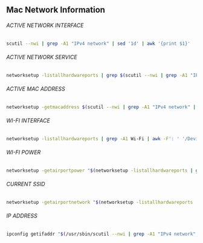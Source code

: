 ## Mac Network Information

###### ACTIVE NETWORK INTERFACE
```bash
scutil --nwi | grep -A1 "IPv4 network" | sed '1d' | awk '{print $1}'
```

###### ACTIVE NETWORK SERVICE
```bash
networksetup -listallhardwareports | grep $(scutil --nwi | grep -A1 "IPv4 network" | sed '1d' | awk '{print $1}') -B1 | awk -F': ' '/Hardware Port/{print $NF}'
```

###### ACTIVE MAC ADDRESS
```bash
networksetup -getmacaddress $(scutil --nwi | grep -A1 "IPv4 network" | sed '1d' | awk '{print $1}') | awk '{print $3}'
```

###### WI-FI INTERFACE
```bash
networksetup -listallhardwareports | grep -A1 Wi-Fi | awk -F': ' '/Device/{print $NF}'
```

###### WI-FI POWER
```bash
networksetup -getairportpower "$(networksetup -listallhardwareports | grep -A1 Wi-Fi | awk -F': ' '/Device/{print $NF}')" | awk '{print $NF}'
```

###### CURRENT SSID
```bash
networksetup -getairportnetwork "$(networksetup -listallhardwareports | grep -A1 Wi-Fi | awk -F': ' '/Device/{print $2}')" 2> /dev/null | awk -F': ' '{print $NF}'
```

###### IP ADDRESS
```bash
ipconfig getifaddr "$(/usr/sbin/scutil --nwi | grep -A1 "IPv4 network" | sed '1d' | awk '{print $1}')"
```
